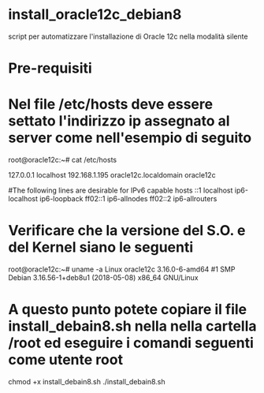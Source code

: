 # install_oracle12c_debian8
script per automatizzare l'installazione di Oracle 12c  nella modalità silente

# Pre-requisiti
# Nel file /etc/hosts deve essere settato l'indirizzo ip assegnato al server come nell'esempio di seguito

root@oracle12c:~# cat /etc/hosts

127.0.0.1	localhost
192.168.1.195	oracle12c.localdomain	oracle12c

#The following lines are desirable for IPv6 capable hosts
::1     localhost ip6-localhost ip6-loopback
ff02::1 ip6-allnodes
ff02::2 ip6-allrouters

# Verificare che la versione del S.O. e del Kernel siano le seguenti
root@oracle12c:~# uname -a
Linux oracle12c 3.16.0-6-amd64 #1 SMP Debian 3.16.56-1+deb8u1 (2018-05-08) x86_64 GNU/Linux

# A questo punto potete copiare il file install_debain8.sh nella nella cartella /root ed eseguire i comandi seguenti come utente root
chmod +x install_debain8.sh
./install_debain8.sh

